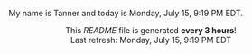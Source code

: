My name is Tanner and today is Monday, July 15, 9:19 PM EDT.

<p align="center">This <i>README</i> file is generated <b>every 3 hours</b>!</br>Last refresh: Monday, July 15, 9:19 PM EDT<br /></p>
